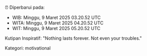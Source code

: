 ⏰ Diperbarui pada:
- WIB: Minggu, 9 Maret 2025 03.20.52 UTC
- WITA: Minggu, 9 Maret 2025 04.20.52 UTC
- WIT: Minggu, 9 Maret 2025 05.20.52 UTC

Kutipan Inspiratif:
"Nothing lasts forever. Not even your troubles."


Kategori: motivational

